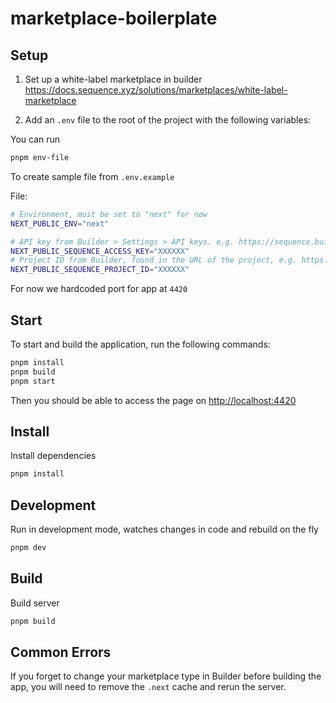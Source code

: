 # marketplace-boilerplate

## Setup

1. Set up a white-label marketplace in builder https://docs.sequence.xyz/solutions/marketplaces/white-label-marketplace

2. Add an `.env` file to the root of the project with the following variables:

You can run

```sh
pnpm env-file
```

To create sample file from `.env.example`

File:

```sh
# Environment, must be set to "next" for now
NEXT_PUBLIC_ENV="next"

# API key from Builder > Settings > API keys. e.g. https://sequence.build/project/{PROJECT_ID}/settings/apikeys
NEXT_PUBLIC_SEQUENCE_ACCESS_KEY="XXXXXX"
# Project ID from Builder, found in the URL of the project, e.g. https://sequence.build/project/{PROJECT_ID}
NEXT_PUBLIC_SEQUENCE_PROJECT_ID="XXXXXX"
```

For now we hardcoded port for app at `4420`

## Start

To start and build the application, run the following commands:

```sh
pnpm install
pnpm build
pnpm start
```

Then you should be able to access the page on [http://localhost:4420](http://localhost:4420)

## Install

Install dependencies

```sh
pnpm install
```

## Development

Run in development mode, watches changes in code and rebuild on the fly

```sh
pnpm dev
```

## Build

Build server

```sh
pnpm build
```

## Common Errors

If you forget to change your marketplace type in Builder before building the app, you will need to remove the `.next` cache and rerun the server.
